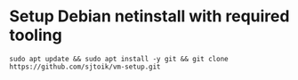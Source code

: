 # Setup Debian netinstall with required tooling

```
sudo apt update && sudo apt install -y git && git clone https://github.com/sjtoik/vm-setup.git
```
